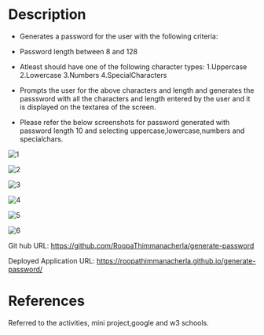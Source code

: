 # Description

- Generates a password for the user with the following criteria:

* Password length between 8 and 128

* Atleast should have one of the following character types:
  1.Uppercase
  2.Lowercase
  3.Numbers
  4.SpecialCharacters

* Prompts the user for the above characters and length and generates the passsword with all the characters and length entered by the user and it is displayed on the textarea of the screen.
* Please refer the below screenshots for password generated with password length 10 and selecting uppercase,lowercase,numbers and specialchars.

  
![1](https://github.com/RoopaThimmanacherla/generate-password/assets/144958836/1d7b8edd-516f-47ba-a552-972df8eb10bd)

![2](https://github.com/RoopaThimmanacherla/generate-password/assets/144958836/3db7840e-aeab-4f64-921a-c9ba165cdae2)

![3](https://github.com/RoopaThimmanacherla/generate-password/assets/144958836/7603329e-b12f-40c9-a709-b6e576729a31)

![4](https://github.com/RoopaThimmanacherla/generate-password/assets/144958836/4ef86ec0-6067-42e1-9d0e-2f25b45eb07e)

![5](https://github.com/RoopaThimmanacherla/generate-password/assets/144958836/79aec3e8-cb67-4a1a-a263-bad9562ee56d)

![6](https://github.com/RoopaThimmanacherla/generate-password/assets/144958836/0c42ec6e-bdcd-4122-aaac-f1d171e194f6)


Git hub URL: https://github.com/RoopaThimmanacherla/generate-password

Deployed Application URL: https://roopathimmanacherla.github.io/generate-password/

# References

Referred to the activities, mini project,google and w3 schools.
